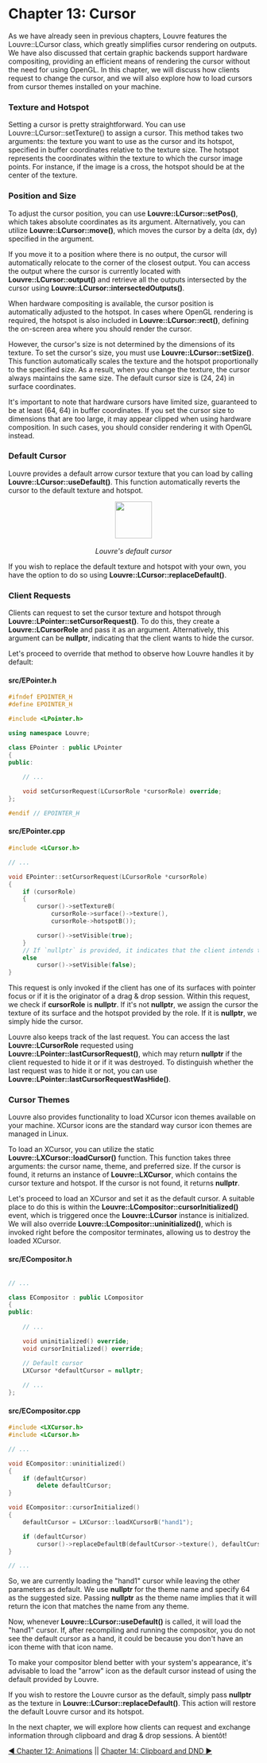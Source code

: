 # Chapter 13: Cursor

As we have already seen in previous chapters, Louvre features the Louvre::LCursor class, which greatly simplifies cursor rendering on outputs. We have also discussed that certain graphic backends support hardware compositing, providing an efficient means of rendering the cursor without the need for using OpenGL. In this chapter, we will discuss how clients request to change the cursor, and we will also explore how to load cursors from cursor themes installed on your machine.

### Texture and Hotspot

Setting a cursor is pretty straightforward. You can use Louvre::LCursor::setTexture() to assign a cursor. This method takes two arguments: the texture you want to use as the cursor and its hotspot, specified in buffer coordinates relative to the texture size. The hotspot represents the coordinates within the texture to which the cursor image points. For instance, if the image is a cross, the hotspot should be at the center of the texture.

### Position and Size

To adjust the cursor position, you can use **Louvre::LCursor::setPos()**, which takes absolute coordinates as its argument. Alternatively, you can utilize **Louvre::LCursor::move()**, which moves the cursor by a delta (dx, dy) specified in the argument.

If you move it to a position where there is no output, the cursor will automatically relocate to the corner of the closest output. You can access the output where the cursor is currently located with **Louvre::LCursor::output()** and retrieve all the outputs intersected by the cursor using **Louvre::LCursor::intersectedOutputs()**.

When hardware compositing is available, the cursor position is automatically adjusted to the hotspot. In cases where OpenGL rendering is required, the hotspot is also included in **Louvre::LCursor::rect()**, defining the on-screen area where you should render the cursor.

However, the cursor's size is not determined by the dimensions of its texture. To set the cursor's size, you must use **Louvre::LCursor::setSize()**. This function automatically scales the texture and the hotspot proportionally to the specified size. As a result, when you change the texture, the cursor always maintains the same size. The default cursor size is (24, 24) in surface coordinates.

It's important to note that hardware cursors have limited size, guaranteed to be at least (64, 64) in buffer coordinates. If you set the cursor size to dimensions that are too large, it may appear clipped when using hardware composition. In such cases, you should consider rendering it with OpenGL instead.

### Default Cursor

Louvre provides a default arrow cursor texture that you can load by calling **Louvre::LCursor::useDefault()**. This function automatically reverts the cursor to the default texture and hotspot.

<center>
    <img width="74px" height="74px" src="https://lh3.googleusercontent.com/MSUUg3LSS6lYtpyLnKzbECf9eeZeFscmnLGJLRCdADwcjjcVd4xT07AMvQoHUTGptJFzY4tZrQ3IdLKyEbM_O0WyWYk8Pvc-Jf8xZHXoFUkFo2RRYTP8zN_LeOhsvIc6SlsO83TJUw=w2400"><br><br>
    <i>Louvre's default cursor</i>
</center>

If you wish to replace the default texture and hotspot with your own, you have the option to do so using **Louvre::LCursor::replaceDefault()**.

### Client Requests

Clients can request to set the cursor texture and hotspot through **Louvre::LPointer::setCursorRequest()**. To do this, they create a **Louvre::LCursorRole** and pass it as an argument. Alternatively, this argument can be **nullptr**, indicating that the client wants to hide the cursor.

Let's proceed to override that method to observe how Louvre handles it by default:

#### src/EPointer.h

```cpp
#ifndef EPOINTER_H
#define EPOINTER_H

#include <LPointer.h>

using namespace Louvre;

class EPointer : public LPointer
{
public:
    
    // ...

    void setCursorRequest(LCursorRole *cursorRole) override;
};

#endif // EPOINTER_H
```

#### src/EPointer.cpp

```cpp
#include <LCursor.h>

// ...

void EPointer::setCursorRequest(LCursorRole *cursorRole)
{
    if (cursorRole)
    {
        cursor()->setTextureB(
            cursorRole->surface()->texture(),
            cursorRole->hotspotB());

        cursor()->setVisible(true);
    }
    // If `nullptr` is provided, it indicates that the client intends to hide the cursor.
    else
        cursor()->setVisible(false);
}
```

This request is only invoked if the client has one of its surfaces with pointer focus or if it is the originator of a drag & drop session. Within this request, we check if **cursorRole** is **nullptr**. If it's not **nullptr**, we assign the cursor the texture of its surface and the hotspot provided by the role. If it is **nullptr**, we simply hide the cursor.

Louvre also keeps track of the last request. You can access the last **Louvre::LCursorRole** requested using **Louvre::LPointer::lastCursorRequest()**, which may return **nullptr** if the client requested to hide it or if it was destroyed. To distinguish whether the last request was to hide it or not, you can use **Louvre::LPointer::lastCursorRequestWasHide()**.

### Cursor Themes

Louvre also provides functionality to load XCursor icon themes available on your machine. XCursor icons are the standard way cursor icon themes are managed in Linux.

To load an XCursor, you can utilize the static **Louvre::LXCursor::loadCursor()** function. This function takes three arguments: the cursor name, theme, and preferred size. If the cursor is found, it returns an instance of **Louvre::LXCursor**, which contains the cursor texture and hotspot. If the cursor is not found, it returns **nullptr**.

Let's proceed to load an XCursor and set it as the default cursor. A suitable place to do this is within the **Louvre::LCompositor::cursorInitialized()** event, which is triggered once the **Louvre::LCursor** instance is initialized. We will also override **Louvre::LCompositor::uninitialized()**, which is invoked right before the compositor terminates, allowing us to destroy the loaded XCursor.

#### src/ECompositor.h

```cpp

// ...

class ECompositor : public LCompositor
{
public:
    
    // ...

    void uninitialized() override;
    void cursorInitialized() override;

    // Default cursor
    LXCursor *defaultCursor = nullptr;
 
    // ...
};
```

#### src/ECompositor.cpp

```cpp
#include <LXCursor.h>
#include <LCursor.h>

// ...

void ECompositor::uninitialized()
{
    if (defaultCursor)
        delete defaultCursor;
}

void ECompositor::cursorInitialized()
{
    defaultCursor = LXCursor::loadXCursorB("hand1");

    if (defaultCursor)
        cursor()->replaceDefaultB(defaultCursor->texture(), defaultCursor->hotspotB());
}

// ...
```

So, we are currently loading the "hand1" cursor while leaving the other parameters as default. We use **nullptr** for the theme name and specify 64 as the suggested size. Passing **nullptr** as the theme name implies that it will return the icon that matches the name from any theme.

Now, whenever **Louvre::LCursor::useDefault()** is called, it will load the "hand1" cursor. If, after recompiling and running the compositor, you do not see the default cursor as a hand, it could be because you don't have an icon theme with that icon name.

To make your compositor blend better with your system's appearance, it's advisable to load the "arrow" icon as the default cursor instead of using the default provided by Louvre.

If you wish to restore the Louvre cursor as the default, simply pass **nullptr** as the texture in **Louvre::LCursor::replaceDefault()**. This action will restore the default Louvre cursor and its hotspot.

In the next chapter, we will explore how clients can request and exchange information through clipboard and drag & drop sessions. À bientôt!

<a href="md_md_tutorial_12.html">◀ Chapter 12: Animations</a> || <a href="md_md_tutorial_14.html"> Chapter 14: Clipboard and DND ▶</a>